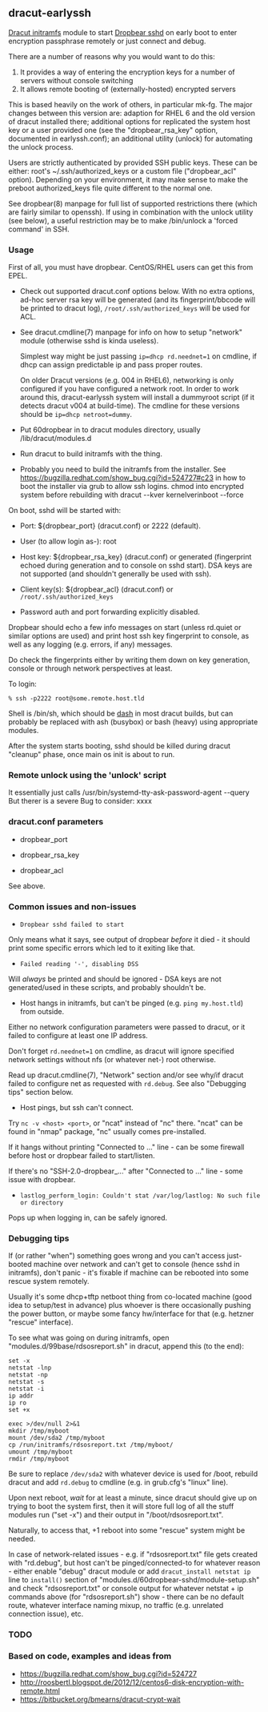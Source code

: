 dracut-earlyssh
---------------

[Dracut initramfs](https://dracut.wiki.kernel.org/index.php/Main_Page) module
to start [Dropbear sshd](https://matt.ucc.asn.au/dropbear/dropbear.html)
on early boot to enter encryption passphrase remotely or just
connect and debug.

There are a number of reasons why you would want to do this:
 1. It provides a way of entering the encryption keys for a number of servers without
    console switching
 2. It allows remote booting of (externally-hosted) encrypted servers

This is based heavily on the work of others, in particular mk-fg.  The major changes between
this version are: adaption for RHEL 6 and the old version of dracut installed there;
additional options for replicated the system host key or a user provided one (see the
"dropbear_rsa_key" option, documented in earlyssh.conf); an additional utility (unlock)
for automating the unlock process.  

Users are strictly authenticated by provided SSH public keys. These can be either:
root's ~/.ssh/authorized_keys or a custom file ("dropbear_acl" option).  Depending
on your environment, it may make sense to make the preboot authorized_keys file
quite different to the normal one.

See dropbear(8) manpage for full list of supported restrictions there (which are
fairly similar to openssh).  If using in combination with the unlock utility (see below), a useful restriction may be to make /bin/unlock a 'forced command' in SSH.


### Usage

First of all, you must have dropbear. CentOS/RHEL users can get this from EPEL.  

- Check out supported dracut.conf options below.
  With no extra options, ad-hoc server rsa key will be generated (and its
  fingerprint/bbcode will be printed to dracut log),
  `/root/.ssh/authorized_keys` will be used for ACL.

- See dracut.cmdline(7) manpage for info on how to setup "network" module
  (otherwise sshd is kinda useless).

  Simplest way might be just passing `ip=dhcp rd.neednet=1` on cmdline, if dhcp
  can assign predictable ip and pass proper routes.

  On older Dracut versions (e.g. 004 in RHEL6), networking is only configured
  if you have configured a network root.  In order to work around this, dracut-earlyssh
  system will install a dummyroot script (if it detects dracut v004 at build-time).
  The cmdline for these versions should be `ip=dhcp netroot=dummy`. 

- Put 60dropbear in to dracut modules directory, usually /lib/dracut/modules.d

- Run dracut to build initramfs with the thing.

- Probably you need to build the initramfs from the installer.
  See 
  https://bugzilla.redhat.com/show_bug.cgi?id=524727#c23
  in how to boot the installer via grub to allow ssh logins.
  chmod into encrypted system before rebuilding with 
  dracut --kver kernelverinboot --force

On boot, sshd will be started with:

- Port: ${dropbear_port} (dracut.conf) or 2222 (default).

- User (to allow login as-): root

- Host key: ${dropbear_rsa_key} (dracut.conf) or generated
  (fingerprint echoed during generation and to console on sshd start).
  DSA keys are not supported (and shouldn't generally be used with ssh).

- Client key(s): ${dropbear_acl} (dracut.conf) or `/root/.ssh/authorized_keys`

- Password auth and port forwarding explicitly disabled.

Dropbear should echo a few info messages on start (unless rd.quiet or similar
options are used) and print host ssh key fingerprint to console, as well as any
logging (e.g. errors, if any) messages.

Do check the fingerprints either by writing them down on key generation, console
or through network perspectives at least.


To login:

    % ssh -p2222 root@some.remote.host.tld

Shell is /bin/sh, which should be
[dash](http://gondor.apana.org.au/~herbert/dash/) in most dracut builds, but can
probably be replaced with ash (busybox) or bash (heavy) using appropriate modules.


After the system starts booting, sshd should be killed during dracut "cleanup" phase, once 
main os init is about to run.

### Remote unlock using the 'unlock' script
  It essentially just calls /usr/bin/systemd-tty-ask-password-agent --query
  But therer is a severe Bug to consider:
  xxxx

### dracut.conf parameters

- dropbear_port

- dropbear_rsa_key

- dropbear_acl

See above.


### Common issues and non-issues

- `Dropbear sshd failed to start`

Only means what it says, see output of dropbear *before* it died - it should
print some specific errors which led to it exiting like that.

- `Failed reading '-', disabling DSS`

Will *always* be printed and should be ignored - DSA keys are not generated/used
in these scripts, and probably shouldn't be.

- Host hangs in initramfs, but can't be pinged (e.g. `ping my.host.tld`) from outside.

Either no network configuration parameters were passed to dracut, or it failed
to configure at least one IP address.

Don't forget `rd.neednet=1` on cmdline, as dracut will ignore specified network
settings without nfs (or whatever net-) root otherwise.

Read up dracut.cmdline(7), "Network" section and/or see why/if dracut failed to
configure net as requested with `rd.debug`.
See also "Debugging tips" section below.

- Host pings, but ssh can't connect.

Try `nc -v <host> <port>`, or "ncat" instead of "nc" there.
"ncat" can be found in "nmap" package, "nc" usually comes pre-installed.

If it hangs without printing "Connected to ..." line - can be some firewall
before host or dropbear failed to start/listen.

If there's no "SSH-2.0-dropbear_..." after "Connected to ..." line - some issue
with dropbear.

- `lastlog_perform_login: Couldn't stat /var/log/lastlog: No such file or directory`

Pops up when logging in, can be safely ignored.


### Debugging tips

If (or rather "when") something goes wrong and you can't access just-booted
machine over network and can't get to console (hence sshd in initramfs), don't
panic - it's fixable if machine can be rebooted into some rescue system
remotely.

Usually it's some dhcp+tftp netboot thing from co-located machine (good idea to
setup/test in advance) plus whoever is there occasionally pushing the power
button, or maybe some fancy hw/interface for that (e.g. hetzner "rescue" interface).

To see what was going on during initramfs, open
"modules.d/99base/rdsosreport.sh" in dracut, append this (to the end):

	set -x
	netstat -lnp
	netstat -np
	netstat -s
	netstat -i
	ip addr
	ip ro
	set +x

	exec >/dev/null 2>&1
	mkdir /tmp/myboot
	mount /dev/sda2 /tmp/myboot
	cp /run/initramfs/rdsosreport.txt /tmp/myboot/
	umount /tmp/myboot
	rmdir /tmp/myboot

Be sure to replace `/dev/sda2` with whatever device is used for /boot, rebuild
dracut and add `rd.debug` to cmdline (e.g. in grub.cfg's "linux" line).

Upon next reboot, *wait* for at least a minute, since dracut should give up on
trying to boot the system first, then it will store full log of all the stuff
modules run ("set -x") and their output in "/boot/rdsosreport.txt".

Naturally, to access that, +1 reboot into some "rescue" system might be needed.

In case of network-related issues - e.g. if "rdsosreport.txt" file gets created
with "rd.debug", but host can't be pinged/connected-to for whatever reason -
either enable "debug" dracut module or add `dracut_install netstat ip` line to
`install()` section of "modules.d/60dropbear-sshd/module-setup.sh" and check
"rdsosreport.txt" or console output for whatever netstat + ip commands above
(for "rdsosreport.sh") show - there can be no default route, whatever interface
naming mixup, no traffic (e.g. unrelated connection issue), etc.


### TODO



### Based on code, examples and ideas from

- https://bugzilla.redhat.com/show_bug.cgi?id=524727
- http://roosbertl.blogspot.de/2012/12/centos6-disk-encryption-with-remote.html
- https://bitbucket.org/bmearns/dracut-crypt-wait
